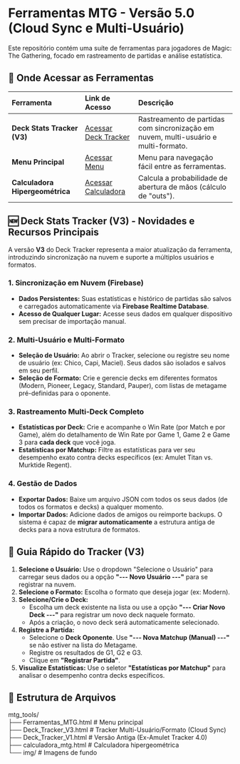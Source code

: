 # **Ferramentas MTG \- Versão 5.0 (Cloud Sync e Multi-Usuário)**

Este repositório contém uma suíte de ferramentas para jogadores de Magic: The Gathering, focado em rastreamento de partidas e análise estatística.

## **🚀 Onde Acessar as Ferramentas**

| Ferramenta | Link de Acesso | Descrição |
| :---- | :---- | :---- |
| **Deck Stats Tracker (V3)** | [Acessar Deck Tracker](https://franciscoclaudio.github.io/mtg_tools/Deck_Tracker_V3.html) | Rastreamento de partidas com sincronização em nuvem, multi-usuário e multi-formato. |
| **Menu Principal** | [Acessar Menu](https://franciscoclaudio.github.io/mtg_tools/Ferramentas_MTG.html) | Menu para navegação fácil entre as ferramentas. |
| **Calculadora Hipergeométrica** | [Acessar Calculadora](https://www.google.com/search?q=https://franciscoclaudio.github.io/mtg_tools/calculadora_mtg.html) | Calcula a probabilidade de abertura de mãos (cálculo de "outs"). |

## **🆕 Deck Stats Tracker (V3) \- Novidades e Recursos Principais**

A versão **V3** do Deck Tracker representa a maior atualização da ferramenta, introduzindo sincronização na nuvem e suporte a múltiplos usuários e formatos.

### **1\. Sincronização em Nuvem (Firebase)**

* **Dados Persistentes:** Suas estatísticas e histórico de partidas são salvos e carregados automaticamente via **Firebase Realtime Database**.  
* **Acesso de Qualquer Lugar:** Acesse seus dados em qualquer dispositivo sem precisar de importação manual.

### **2\. Multi-Usuário e Multi-Formato**

* **Seleção de Usuário:** Ao abrir o Tracker, selecione ou registre seu nome de usuário (ex: Chico, Capi, Maciel). Seus dados são isolados e salvos em seu perfil.  
* **Seleção de Formato:** Crie e gerencie decks em diferentes formatos (Modern, Pioneer, Legacy, Standard, Pauper), com listas de metagame pré-definidas para o oponente.

### **3\. Rastreamento Multi-Deck Completo**

* **Estatísticas por Deck:** Crie e acompanhe o Win Rate (por Match e por Game), além do detalhamento de Win Rate por Game 1, Game 2 e Game 3 para **cada deck** que você joga.  
* **Estatísticas por Matchup:** Filtre as estatísticas para ver seu desempenho exato contra decks específicos (ex: Amulet Titan vs. Murktide Regent).

### **4\. Gestão de Dados**

* **Exportar Dados:** Baixe um arquivo JSON com todos os seus dados (de todos os formatos e decks) a qualquer momento.  
* **Importar Dados:** Adicione dados de amigos ou reimporte backups. O sistema é capaz de **migrar automaticamente** a estrutura antiga de decks para a nova estrutura de formatos.

## **📝 Guia Rápido do Tracker (V3)**

1. **Selecione o Usuário:** Use o dropdown "Selecione o Usuário" para carregar seus dados ou a opção **"--- Novo Usuário \---"** para se registrar na nuvem.  
2. **Selecione o Formato:** Escolha o formato que deseja jogar (ex: Modern).  
3. **Selecione/Crie o Deck:**  
   * Escolha um deck existente na lista ou use a opção **"--- Criar Novo Deck \---"** para registrar um novo deck naquele formato.  
   * Após a criação, o novo deck será automaticamente selecionado.  
4. **Registre a Partida:**  
   * Selecione o **Deck Oponente**. Use **"--- Nova Matchup (Manual) \---"** se não estiver na lista do Metagame.  
   * Registre os resultados de G1, G2 e G3.  
   * Clique em **"Registrar Partida"**.  
5. **Visualize Estatísticas:** Use o seletor **"Estatísticas por Matchup"** para analisar o desempenho contra decks específicos.

## **💾 Estrutura de Arquivos**

mtg\_tools/  
├── Ferramentas\_MTG.html          \# Menu principal  
├── Deck\_Tracker\_V3.html          \# Tracker Multi-Usuário/Formato (Cloud Sync)  
├── Deck\_Tracker\_V1.html          \# Versão Antiga (Ex-Amulet Tracker 4.0)  
├── calculadora\_mtg.html          \# Calculadora hipergeométrica  
└── img/                          \# Imagens de fundo  
